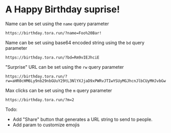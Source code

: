 # A Happy Birthday suprise!

Name can be set using the `name` query parameter
```
https://birthday.tora.run/?name=Foo%20Bar!
```

Name can be set using base64 encoded string using the `bd` query parameter
```
https://birthday.tora.run/?bd=Rm9vIEJhciE
```

"Surprise" URL can be set using the `rw` query parameter
```
https://birthday.tora.run/?rw=aHR0cHM6Ly9nb29nbGUuY29tL3NlYXJjaD9xPWRvJTIwYSUyMGJhcnJlbCUyMHJvbGw
```

Max clicks can be set using the `m` query parameter
```
https://birthday.tora.run/?m=2
```

Todo:
- Add "Share" button that generates a URL string to send to people.
- Add param to customize emojis